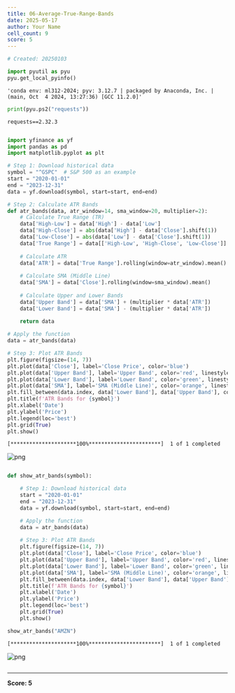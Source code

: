 ```yaml
---
title: 06-Average-True-Range-Bands
date: 2025-05-17
author: Your Name
cell_count: 9
score: 5
---
```


```python
# Created: 20250103
```


```python
import pyutil as pyu
pyu.get_local_pyinfo()
```




    'conda env: ml312-2024; pyv: 3.12.7 | packaged by Anaconda, Inc. | (main, Oct  4 2024, 13:27:36) [GCC 11.2.0]'




```python
print(pyu.ps2("requests"))
```

    requests==2.32.3
    



```python

```


```python
import yfinance as yf
import pandas as pd
import matplotlib.pyplot as plt

# Step 1: Download historical data
symbol = "^GSPC"  # S&P 500 as an example
start = "2020-01-01"
end = "2023-12-31"
data = yf.download(symbol, start=start, end=end)

# Step 2: Calculate ATR Bands
def atr_bands(data, atr_window=14, sma_window=20, multiplier=2):
    # Calculate True Range (TR)
    data['High-Low'] = data['High'] - data['Low']
    data['High-Close'] = abs(data['High'] - data['Close'].shift(1))
    data['Low-Close'] = abs(data['Low'] - data['Close'].shift(1))
    data['True Range'] = data[['High-Low', 'High-Close', 'Low-Close']].max(axis=1)
    
    # Calculate ATR
    data['ATR'] = data['True Range'].rolling(window=atr_window).mean()
    
    # Calculate SMA (Middle Line)
    data['SMA'] = data['Close'].rolling(window=sma_window).mean()
    
    # Calculate Upper and Lower Bands
    data['Upper Band'] = data['SMA'] + (multiplier * data['ATR'])
    data['Lower Band'] = data['SMA'] - (multiplier * data['ATR'])
    
    return data

# Apply the function
data = atr_bands(data)

# Step 3: Plot ATR Bands
plt.figure(figsize=(14, 7))
plt.plot(data['Close'], label='Close Price', color='blue')
plt.plot(data['Upper Band'], label='Upper Band', color='red', linestyle='--')
plt.plot(data['Lower Band'], label='Lower Band', color='green', linestyle='--')
plt.plot(data['SMA'], label='SMA (Middle Line)', color='orange', linestyle='-')
plt.fill_between(data.index, data['Lower Band'], data['Upper Band'], color='gray', alpha=0.2)
plt.title(f'ATR Bands for {symbol}')
plt.xlabel('Date')
plt.ylabel('Price')
plt.legend(loc='best')
plt.grid(True)
plt.show()
```

    [*********************100%***********************]  1 of 1 completed



    
![png](/mlnotes/images/06-average-true-range-bands_4_1.png)
    



```python

```


```python
def show_atr_bands(symbol):

    # Step 1: Download historical data
    start = "2020-01-01"
    end = "2023-12-31"
    data = yf.download(symbol, start=start, end=end)

    # Apply the function
    data = atr_bands(data)
    
    # Step 3: Plot ATR Bands
    plt.figure(figsize=(14, 7))
    plt.plot(data['Close'], label='Close Price', color='blue')
    plt.plot(data['Upper Band'], label='Upper Band', color='red', linestyle='--')
    plt.plot(data['Lower Band'], label='Lower Band', color='green', linestyle='--')
    plt.plot(data['SMA'], label='SMA (Middle Line)', color='orange', linestyle='-')
    plt.fill_between(data.index, data['Lower Band'], data['Upper Band'], color='gray', alpha=0.2)
    plt.title(f'ATR Bands for {symbol}')
    plt.xlabel('Date')
    plt.ylabel('Price')
    plt.legend(loc='best')
    plt.grid(True)
    plt.show()
```


```python
show_atr_bands("AMZN")
```

    [*********************100%***********************]  1 of 1 completed



    
![png](/mlnotes/images/06-average-true-range-bands_7_1.png)
    



```python

```


---
**Score: 5**